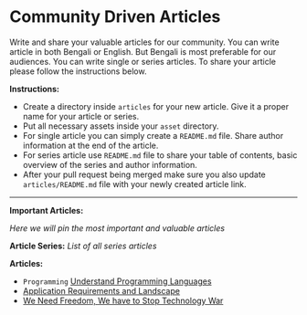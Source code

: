# Community Driven Articles

Write and share your valuable articles for our community. You can write article in both Bengali or English. But Bengali is most preferable for our audiences. You can write single or series articles. To share your article please follow the instructions below.

**Instructions:**

- Create a directory inside `articles` for your new article. Give it a proper name for your article or series.
- Put all necessary assets inside your `asset` directory.
- For single article you can simply create a `README.md` file. Share author information at the end of the article.
- For series article use `README.md` file to share your table of contents, basic overview of the series and author information.
- After your pull request being merged make sure you also update `articles/README.md` file with your newly created article link.

---

**Important Articles:**

_Here we will pin the most important and valuable articles_

**Article Series:**
_List of all series articles_

**Articles:**

- `Programming` [Understand Programming Languages](understand-programming-languages/README.md)
- [Application Requirements and Landscape](./application-requirements-and-landscape/README.md)
- [We Need Freedom, We have to Stop Technology War](./we-need-freedom/README.md)
